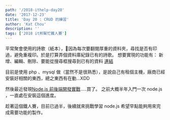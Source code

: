 ```yaml
---
path: '/2018-ithelp-day20'
date: '2017-12-23'
title: 'Day 20 : CRUD 的練習'
author: 'Kat Chou'
description: ''
tags: ['2018 it邦幫忙鐵人賽']
---
```


平常聚會使用的詩歌（紙本），因為每次要翻閱厚重的資料夾，尋找是否有印過，避免重複印。於是打算弄個資料庫紀錄已有的詩歌。
想要實現的功能有：
新增、編輯、刪除、要能從搜尋框搜尋到已有的資料
[連結](http://yn-chou.com/worship/index.php)

目前是使用 php 、mysql 做（當然不是很熟悉），是說自己有租個主機，廠商已經安裝好相關的東西，總之東西有在動...XDD

然後最近發現[Node.js 前後端開發實戰](http://www.hexschool.com/courses/nodejs.html).....買了。
之前大概半年入門一次 node.js ，一直處在安裝這個進度。

趁著這個鐵人賽，目前已過半，後續就來挑戰學習 node.js 希望早點能夠用來完成需要功能的製作。
